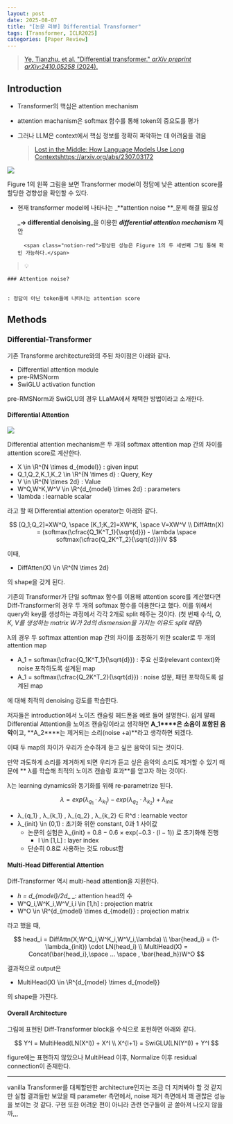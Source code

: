 ```yaml
---
layout: post
date: 2025-08-07
title: "[논문 리뷰] Differential Transformer"
tags: [Transformer, ICLR2025]
categories: [Paper Review]
---
```


> [Ye, Tianzhu, et al. "Differential transformer." ](https://arxiv.org/abs/2410.05258)[_arXiv preprint arXiv:2410.05258_](https://arxiv.org/abs/2410.05258)[ (2024).](https://arxiv.org/abs/2410.05258)



## Introduction

- Transformer의 핵심은 attention mechanism
- attention machanism은 softmax 함수를 통해 token의 중요도를 평가
- 그러나 LLM은 context에서 핵심 정보를 정확히 파악하는 데 어려움을 겪음

	> [Lost in the Middle: How Language Models Use Long Contextshttps://arxiv.org/abs/2307.03172](https://arxiv.org/abs/2307.03172)


![](https://prod-files-secure.s3.us-west-2.amazonaws.com/542b861c-36a8-4051-84e5-8804b6728dba/9083ea56-691a-4752-ae26-47f403431ac8/image.png?X-Amz-Algorithm=AWS4-HMAC-SHA256&X-Amz-Content-Sha256=UNSIGNED-PAYLOAD&X-Amz-Credential=ASIAZI2LB466UKYTYYGW%2F20250822%2Fus-west-2%2Fs3%2Faws4_request&X-Amz-Date=20250822T033352Z&X-Amz-Expires=3600&X-Amz-Security-Token=IQoJb3JpZ2luX2VjELT%2F%2F%2F%2F%2F%2F%2F%2F%2F%2FwEaCXVzLXdlc3QtMiJIMEYCIQCfIp8Ys0DHovKMeHiblhazMFa6jvpWo4oAWq79DSk5TwIhAK2%2BL8zpsrn8G%2BEtSY51mJfj1Fm%2FMHikM4zDHkQGmLxnKogECP3%2F%2F%2F%2F%2F%2F%2F%2F%2F%2FwEQABoMNjM3NDIzMTgzODA1IgwXdAh5GqqLQ0qfiqEq3AOybrtCA50y0EnTzwL8IO6kdaYC4X8h79AQ1yDAYRv6iqew2tGRto0d57gE6VQl1Fcm3MF%2BIFnKBSVqZjGAewhR2VdtD4he9cqyCMpznXh1IbdktW31%2Fuxq%2F73ajkQ%2B3dwtLD%2F0Zd6T%2FGbfWQ%2FkUWW2hKfKX%2FnGRvwyRIEnbJ%2Bj6ha5qC%2FC0dOw0crpjU8bTgghvtWXvNtveZq1B%2F8le8XhESlCZuWPzZoQLjVYlymYsLB5djrskYiV6Glebtfq598mEGbluyGOu30Wzbc%2B3FQD28N3uWAnxR3reecD8F2UK4s2Rm8N3MrTHLT7x80Xx3B0ARB%2FbnGvsMVcUz%2BotIYu9f9q4r9%2FMNAA9Zh%2Fq2tURw5huhSldwowLOeYujKAxL2EYO0DxzQ6RcKLIgKDyrJnPMy4Y5AqB1rLvvpoQ3pWSP1bZD82TUvI%2BqpwlsVgosWYftb6hmP1bJXYimkyvsgYrBXwPWxLXezSIZ3vl4SfA4XBhgXCbQA0VAYnUrXlwcFbPUZECacoF5SJ7K6LU7Eqi2r%2BvXV%2FSjeI4lcXYMViGf1WKHgSg2bbXC6p9LYVjfLKBarAn0k9QTrx%2Bb5NEhuicVVw%2FtfPnrmIp7%2B8Z4yDlbOFHVB99Cdj0lwKqjDEx5%2FFBjqkAbtwnNdZDGMwrSOV9GuLYXx1mSe7koNkTv8HH8hNFtopuoDcdJYg%2F9emcP%2F6IPCx95KaMJH3fQ4rC%2FOJkTFZ1oQLUT0L5IOB2waqG8uRBhU3DLcK%2FBxinaChO2g0uMxHVIjt52CobkZeqUQ9skks9N7cowJbzonSdVnm7j3ecoJh3ugBSLJzLtPxBZudq%2FmDgs91shJd%2Fr19QZBV7mqNJToZd3Rs&X-Amz-Signature=0671bc08a34ef221cfa5e83a4a6d8290c81b01856344f1c7eab042912f7f0c04&X-Amz-SignedHeaders=host&x-amz-checksum-mode=ENABLED&x-id=GetObject)


Figure 1의 왼쪽 그림을 보면 Transformer model이 정답에 낮은 attention score를 할당한 경향성을 확인할 수 있다.

- 현재 transformer model에 나타나는 _**attention noise **_문제 해결 필요성

	_**→ differential denoising**_을 이용한 _**differential attention mechanism**_ 제안


		<span class="notion-red">향상된 성능은 Figure 1의 두 세번째 그림 통해 확인 가능하다.</span>


> 💡 


	### Attention noise?


	: 정답이 아닌 token들에 나타나는 attention score



## Methods



### Differential-Transformer


기존 Transforme architecture와의 주된 차이점은 아래와 같다.

- Differential attention module
- pre-RMSNorm
- SwiGLU activation function

pre-RMSNorm과 SwiGLU의 경우 LLaMA에서 채택한 방법이라고 소개한다.



#### Differential Attention


![](https://prod-files-secure.s3.us-west-2.amazonaws.com/542b861c-36a8-4051-84e5-8804b6728dba/116d70b2-1963-4810-9167-f4c7d8a06e8f/image.png?X-Amz-Algorithm=AWS4-HMAC-SHA256&X-Amz-Content-Sha256=UNSIGNED-PAYLOAD&X-Amz-Credential=ASIAZI2LB466UKYTYYGW%2F20250822%2Fus-west-2%2Fs3%2Faws4_request&X-Amz-Date=20250822T033352Z&X-Amz-Expires=3600&X-Amz-Security-Token=IQoJb3JpZ2luX2VjELT%2F%2F%2F%2F%2F%2F%2F%2F%2F%2FwEaCXVzLXdlc3QtMiJIMEYCIQCfIp8Ys0DHovKMeHiblhazMFa6jvpWo4oAWq79DSk5TwIhAK2%2BL8zpsrn8G%2BEtSY51mJfj1Fm%2FMHikM4zDHkQGmLxnKogECP3%2F%2F%2F%2F%2F%2F%2F%2F%2F%2FwEQABoMNjM3NDIzMTgzODA1IgwXdAh5GqqLQ0qfiqEq3AOybrtCA50y0EnTzwL8IO6kdaYC4X8h79AQ1yDAYRv6iqew2tGRto0d57gE6VQl1Fcm3MF%2BIFnKBSVqZjGAewhR2VdtD4he9cqyCMpznXh1IbdktW31%2Fuxq%2F73ajkQ%2B3dwtLD%2F0Zd6T%2FGbfWQ%2FkUWW2hKfKX%2FnGRvwyRIEnbJ%2Bj6ha5qC%2FC0dOw0crpjU8bTgghvtWXvNtveZq1B%2F8le8XhESlCZuWPzZoQLjVYlymYsLB5djrskYiV6Glebtfq598mEGbluyGOu30Wzbc%2B3FQD28N3uWAnxR3reecD8F2UK4s2Rm8N3MrTHLT7x80Xx3B0ARB%2FbnGvsMVcUz%2BotIYu9f9q4r9%2FMNAA9Zh%2Fq2tURw5huhSldwowLOeYujKAxL2EYO0DxzQ6RcKLIgKDyrJnPMy4Y5AqB1rLvvpoQ3pWSP1bZD82TUvI%2BqpwlsVgosWYftb6hmP1bJXYimkyvsgYrBXwPWxLXezSIZ3vl4SfA4XBhgXCbQA0VAYnUrXlwcFbPUZECacoF5SJ7K6LU7Eqi2r%2BvXV%2FSjeI4lcXYMViGf1WKHgSg2bbXC6p9LYVjfLKBarAn0k9QTrx%2Bb5NEhuicVVw%2FtfPnrmIp7%2B8Z4yDlbOFHVB99Cdj0lwKqjDEx5%2FFBjqkAbtwnNdZDGMwrSOV9GuLYXx1mSe7koNkTv8HH8hNFtopuoDcdJYg%2F9emcP%2F6IPCx95KaMJH3fQ4rC%2FOJkTFZ1oQLUT0L5IOB2waqG8uRBhU3DLcK%2FBxinaChO2g0uMxHVIjt52CobkZeqUQ9skks9N7cowJbzonSdVnm7j3ecoJh3ugBSLJzLtPxBZudq%2FmDgs91shJd%2Fr19QZBV7mqNJToZd3Rs&X-Amz-Signature=ca747bdfcfb237c5cbead80cf5bad9db084667ffb98ad84648e2ef07d8459019&X-Amz-SignedHeaders=host&x-amz-checksum-mode=ENABLED&x-id=GetObject)


Differential attention mechanism은 두 개의 softmax attention map 간의 차이를 attention score로 계산한다.

- X \in \R^{N \times d\_{model}} : given input
- Q\_1,Q\_2,K\_1,K\_2 \in \R^{N \times d} : Query, Key
- V \in \R^{N \times 2d} : Value
- W^Q,W^K,W^V \in \R^{d\_{model} \times 2d} : parameters
- \lambda : learnable scalar

라고 할 때 Differential attention operator는 아래와 같다.


$$
[Q_1;Q_2]=XW^Q, \space [K_1;K_2]=XW^K, \space V=XW^V \\
DiffAttn(X) = (softmax(\cfrac{Q_1K^T_1}{\sqrt{d}}) - \lambda \space softmax(\cfrac{Q_2K^T_2}{\sqrt{d}}))V
$$


이때,

- DiffAtten(X) \in \R^{N \times 2d}

의 shape을 갖게 된다.


기존의 Transformer가 단일 softmax 함수를 이용해 attention score를 계산했다면 Diff-Transformer의 경우 두 개의 softmax 함수를 이용한다고 했다. 이를 위해서 query와 key를 생성하는 과정에서 각각 2개로 split 해주는 것이다. <span class="notion-red">(첫 번째 수식, </span><span class="notion-red">_Q, K, V를 생성하는 matrix W가 2d의 dismension을 가지는 이유도 split 때문_</span><span class="notion-red">)</span>


 λ의 경우 두 softmax attention map 간의 차이를 조정하기 위한 scaler로 두 개의 attention map

- A\_1 = softmax(\cfrac{Q\_1K^T\_1}{\sqrt{d}}) : 주요 신호(relevant context)와 noise 포착하도록 설계된 map
- A\_1 = softmax(\cfrac{Q\_2K^T\_2}{\sqrt{d}}) : noise 성분, 패턴 포착하도록 설계된 map 

에 대해 최적의 denoising 강도를 학습한다.


저자들은 introduction에서 노이즈 캔슬링 헤드폰을 예로 들어 설명한다. 쉽게 말해 Differential Attention을 노이즈 캔슬링이라고 생각하면 **A\_1****은 소음이 포함된 음악**이고, **A\_2****는 제거되는 소리(noise +a)**라고 생각하면 되겠다. 


이때 두 map의 차이가 우리가 순수하게 듣고 싶은 음악이 되는 것이다. 


만약 과도하게 소리를 제거하게 되면 우리가 듣고 싶은 음악의 소리도 제거할 수 있기 때문에 ** λ를 학습해 최적의 노이즈 캔슬링 효과**를 얻고자 하는 것이다.


λ는 learning dynamics와 동기화를 위해 re-parametrize 된다.


$$
\lambda = exp(\lambda_{q_1} \cdot \lambda_{k_1}) - exp(\lambda_{q_2} \cdot \lambda_{k_2}) + \lambda_{init}
$$

- λ\_{q\_1} , λ\_{k\_1} , λ\_{q\_2} , λ\_{k\_2} ∈ R^d : learnable vector
- λ\_{init} \in (0,1) : 초기화 위한 constant, 0과 1 사이값
	- 논문의 실험은 λ\_{init} = 0.8 − 0.6 × exp(−0.3 · (l − 1)) 로 초기화해 진행
		- l \in [1,L] : layer index
	- 단순히 0.8로 사용하는 것도 robust함


#### **Multi-Head Differential Attention**


Diff-Transformer 역시 multi-head attention을 지원한다.

- _h = d\_{model}/2d__ _: attention head의 수
- W^Q\_i,W^K\_i,W^V\_i,i \in [1,h] : projection matrix
- W^O \in \R^{d\_{model} \times d\_{model}} : projection matrix

라고 했을 때,


$$
head_i = DiffAttn(X;W^Q_i,W^K_i,W^V_i,\lambda) \\
\bar{head_i} = (1-\lambda_{init}) \cdot LN(head_i) \\
MultiHead(X) = Concat(\bar{head_i},\space ... \space , \bar{head_h})W^O
$$


결과적으로 output은

- MultiHead(X) \in \R^{d\_{model} \times d\_{model}}

의 shape을 가진다.



#### Overall Architecture


그림에 표현된 Diff-Transformer block을 수식으로 표현하면 아래와 같다.


$$
Y^l = MultiHead(LN(X^l)) + X^l \\
X^{l+1} = SwiGLU(LN(Y^l)) + Y^l
$$


figure에는 표현하지 않았으나 MultiHead 이후, Normalize 이후 residual connection이 존재한다.


---


vanilla Transformer를 대체할만한 architecture인지는 조금 더 지켜봐야 할 것 같지만 실험 결과들만 보았을 때 parameter 측면에서, noise 제거 측면에서 꽤 괜찮은 성능을 보이는 것 같다. 구현 또한 어려운 편이 아니라 관련 연구들이 곧 쏟아져 나오지 않을까,,,

